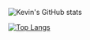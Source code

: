 ![Kevin's GitHub stats](https://github-readme-stats.vercel.app/api?username=kev6070&show_icons=true&theme=radical)

[![Top Langs](https://github-readme-stats.vercel.app/api/top-langs/?username=kev6070&langs_count=8theme=radical&show_icons=true)](https://github.com/anuraghazra/github-readme-stats)








